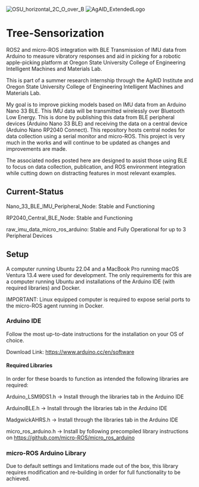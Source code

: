 ![OSU_horizontal_2C_O_over_B](https://github.com/markfrosty/Tree-Sensorization/assets/124550575/96075900-d82d-4ea0-b5f4-37118a41f9b5)
![AgAID_ExtendedLogo](https://github.com/markfrosty/Tree-Sensorization/assets/124550575/e2b1272c-e39a-4c16-8cd7-0012b450476d)

# Tree-Sensorization


ROS2 and micro-ROS integration with BLE Transmission of IMU data from Arduino to measure vibratory responses and aid in picking for a robotic apple-picking platform at Oregon State University College of Engineering Intelligent Machines and Materials Lab.

This is part of a summer research internship through the AgAID Institute and Oregon State University College of Engineering Intelligent Machines and Materials Lab.

My goal is to improve picking models based on IMU data from an Arduino Nano 33 BLE. This IMU data will be transmitted wirelessly over Bluetooth Low Energy. This is done by publishing this data from BLE peripheral devices (Arduino Nano 33 BLE) and receiving the data on a central device (Arduino Nano RP2040 Connect). This repository hosts central nodes for data collection using a serial monitor and micro-ROS. This project is very much in the works and will continue to be updated as changes and improvements are made. 

The associated nodes posted here are designed to assist those using BLE to focus on data collection, publication, and ROS environment integration while cutting down on distracting features in most relevant examples.

## Current-Status
Nano_33_BLE_IMU_Peripheral_Node: Stable and Functioning

RP2040_Central_BLE_Node: Stable and Functioning

raw_imu_data_micro_ros_arduino: Stable and Fully Operational for up to 3 Peripheral Devices

## Setup
A computer running Ubuntu 22.04 and a MacBook Pro running macOS Ventura 13.4 were used for development. The only requirements for this are a computer running Ubuntu and installations of the Arduino IDE (with required libraries) and Docker. 

IMPORTANT: Linux equipped computer is required to expose serial ports to the micro-ROS agent running in Docker.

### Arduino IDE
Follow the most up-to-date instructions for the installation on your OS of choice.

Download Link: https://www.arduino.cc/en/software

#### Required Libraries
In order for these boards to function as intended the following libraries are required:

Arduino_LSM9DS1.h -> Install through the libraries tab in the Arduino IDE

ArduinoBLE.h -> Install through the libraries tab in the Arduino IDE

MadgwickAHRS.h -> Install through the libraries tab in the Arduino IDE

micro_ros_arduino.h -> Install by following precompiled library instructions on https://github.com/micro-ROS/micro_ros_arduino

### micro-ROS Arduino Library
Due to default settings and limitations made out of the box, this library requires modification and re-building in order for full functionality to be achieved.


